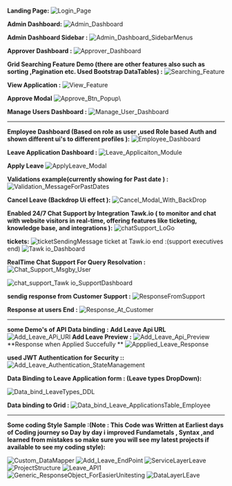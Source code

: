 
**Landing Page:**
![Login_Page](https://github.com/user-attachments/assets/fc514233-417b-4e22-b506-02dcf021e0ac)

 
**Admin Dashboard:**
![Admin_Dashboard](https://github.com/user-attachments/assets/500492d8-dfa3-45fc-b6ea-c1b79b12bddf)


**Admin Dashboard Sidebar :**
![Admin_Dashboard_SidebarMenus](https://github.com/user-attachments/assets/25a6bef2-a20a-42c6-b5c1-e48fb0d96d46)



**Approver Dashboard :**
![Approver_Dashboard](https://github.com/user-attachments/assets/2c18ad27-4a44-4acd-8755-a9ffe7c42762)



**Grid Searching Feature Demo (there are other features also such as sorting ,Pagination etc. Used Bootstrap DataTables) :**
![Searching_Feature](https://github.com/user-attachments/assets/b80b3f44-e212-4723-a53d-1eac83d1dfb2)



**View Application :**
![View_Feature](https://github.com/user-attachments/assets/1dd7b1eb-cfc5-40dc-af29-f77f5b2f5918)



**Approve Modal**
![Approve_Btn_Popup](https://github.com/user-attachments/assets/4c83d2b6-d694-4391-99df-adf0e4de326b)\\



**Manage Users Dashboard :**
![Manage_User_Dashboard](https://github.com/user-attachments/assets/fe50b1a2-e95b-4c07-bc03-ebd4ef4145a2)


-----------------------------------------------------------------------------------------------------------

**Employee Dashboard (Based on role as user ,used Role based Auth and shown different ui's to different profiles  ):**
![Employee_Dashboard](https://github.com/user-attachments/assets/c378664e-000f-4092-bccb-c3a20249d2b6)



**Leave Application Dashboard :**
![Leave_Applicaiton_Module](https://github.com/user-attachments/assets/2d1e0b00-a239-453f-86a0-966af415c935)



**Apply Leave** 
![ApplyLeave_Modal](https://github.com/user-attachments/assets/7f5177a4-7504-495f-a1ff-bfb77c0132cb)




**Validations example(currently showing for Past date ) :**
![Validation_MessageForPastDates](https://github.com/user-attachments/assets/27ea60c4-5dc8-4bec-bcef-2a9cd57a002a)



**Cancel Leave (Backdrop Ui effect ):**
![Cancel_Modal_With_BackDrop](https://github.com/user-attachments/assets/60c1e28d-fb21-4715-a7bb-505ef299f307)



**Enabled 24/7 Chat Support by Integration Tawk.io ( to monitor and chat with website visitors in real-time, offering features like ticketing, knowledge base, and integrations ):**
![chatSupport_LoGo](https://github.com/user-attachments/assets/413ef36d-25d4-4021-ba10-5252f3c6ced8)



**tickets:**
![ticketSendingMessage](https://github.com/user-attachments/assets/e5cb9b9c-7354-4c0d-95ed-7f749b7bd389)
ticket at Tawk.io end :(support executives end)
![Tawk io_Dashboard](https://github.com/user-attachments/assets/32983f27-e4f6-4601-a701-98aab450f6ce)



**RealTime Chat Support For Query Resolvation :**
![Chat_Support_Msgby_User](https://github.com/user-attachments/assets/607f1b44-ef3e-4c08-88aa-72904b23665d)


![chat_support_Tawk io_SupportDashboard](https://github.com/user-attachments/assets/b7dc3766-761e-48f7-aa06-078626e93fee)


**sendig response from Customer Support :**
![ResponseFromSupport](https://github.com/user-attachments/assets/c8185565-a866-452d-9a34-ee74ad465021)



**Response at users End :**
![Response_At_Customer](https://github.com/user-attachments/assets/431a57eb-3a86-40f1-8e0c-9a8cd509fb42)



-----------------------------------------------------------------------------------------------
**some Demo's of API Data binding  :**
**Add Leave Api URL**
![Add_Leave_APi_URl](https://github.com/user-attachments/assets/af8b70c2-d549-45f9-b3f2-7a21d0db4894)
**Add Leave Preview :**
![Add_Leave_Api_Preview](https://github.com/user-attachments/assets/9d937c72-b85a-42cf-ac57-8283d6e20605)
**Response when Applied Succefully **
![Appplied_Leave_Response](https://github.com/user-attachments/assets/4618e1a2-a59f-400e-8795-4a23c19924e7)

**used JWT Authentication for Security ::**
![Add_Leave_Authentication_StateManagement](https://github.com/user-attachments/assets/12c0d725-7763-4824-997b-969ef2f59bb7)

**Data Binding to Leave Application form : (Leave types DropDown):**

![Data_bind_LeaveTypes_DDL](https://github.com/user-attachments/assets/188b8e2d-dbbd-44eb-b0d3-8abb8138a32c)

**Data binding to Grid :**
![Data_bind_Leave_ApplicationsTable_Employee](https://github.com/user-attachments/assets/ba4553c6-3a88-42dc-9bf2-d7999b3616e1)


------------------------------------------------------
**Some coding Style Sample :(Note : This Code was Written at Earliest days of Coding journey so Day by day i improved Fundametals , Syntax ,and learned from mistakes so make sure you will see my latest projects if available to see my coding style):**

![Custom_DataMapper](https://github.com/user-attachments/assets/d5baf0c6-751b-4602-a842-41b5bf40469d)
![Add_Leave_EndPoint](https://github.com/user-attachments/assets/fc707905-46b9-4402-8a38-c6671e4bc415)
![ServiceLayerLeave](https://github.com/user-attachments/assets/d212be58-9149-4890-a261-60e0a9ad637a)
![ProjectStructure](https://github.com/user-attachments/assets/10ec4523-572a-4950-ad3c-4a119db016cb)
![Leave_API1](https://github.com/user-attachments/assets/ed4d259f-c647-4d3e-ae37-80f4d488fbe0)
![Generic_ResponseObject_ForEasierUnitesting](https://github.com/user-attachments/assets/ee1263a8-0ca4-4ef3-b4fe-9a6ba95ddf1e)
![DataLayerLEave](https://github.com/user-attachments/assets/3b415641-d168-4808-8bc2-61d2d7a6efcd)









